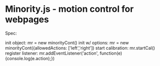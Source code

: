 # Minority.js - motion control for webpages

Spec:

init object: mr = new minorityCont()
init w/ options: mr = new minorityCont({allowedActions: ['left','right'])
start calibration: mr.startCal()
register listener: mr.addEventListener('action', function(e){console.log(e.action);})